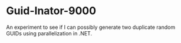 # Guid-Inator-9000
An experiment to see if I can possibly generate two duplicate random GUIDs using parallelization in .NET.
